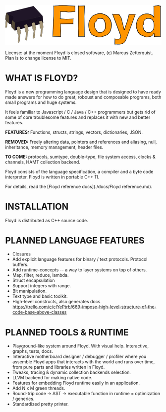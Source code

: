 ![alt text](./docs/floyd_logo.png "Floyd Logo")

License: at the moment Floyd is closed software, (c) Marcus Zetterquist. Plan is to change license to MIT.

# WHAT IS FLOYD?

Floyd is a new programming language design that is designed to have ready made answers for how to do great, roboust and composable programs, both small programs and huge systems.

It feels familiar to Javascript / C / Java / C++ programmers but gets rid of some of core troublesome features and replaces it with new and better features.

**FEATURES:** Functions, structs, strings, vectors, dictionaries, JSON.

**REMOVED:** Freely altering data, pointers and references and aliasing, null, inheritance, memory management, header files.

**TO COME:** protocols, sumtype, double-type, file system access, clocks & channels, HAMT collection backend.

Floyd consists of the language specification, a compiler and a byte code interpreter. Floyd is written in portable C++ 11.

For details, read the [Floyd reference docs](./docs/Floyd reference.md).


# INSTALLATION

Floyd is distributed as C++ source code.


# PLANNED LANGUAGE FEATURES

- Closures
- Add explicit language features for binary / text protocols. Protocol buffers.
- Add runtime-concepts -- a way to layer systems on top of others.
- Map, filter, reduce, lambda.
- Struct encapsulation
- Support integers with range.
- Bit manipulation.
- Text type and basic toolkit.
- High-level constructs, also generates docs. https://trello.com/c/cIYePtrb/669-impose-high-level-structure-of-the-code-base-above-classes

# PLANNED TOOLS & RUNTIME

- Playground-like system around Floyd. With visual help. Interactive, graphs, tests, docs.
- Interactive motherboard designer / debugger / profiler where you assemble Floyd apps that interacts with the world and runs over time, from pure parts and libraries written in Floyd.
- Tweaks, tracing & dynamic collection backends selection.
- LLVM backend for making native code.
- Features for embedding Floyd runtime easily in an application.
- Add N x M green threads.
- Round-trip code -> AST -> executable function in runtime = optimization / generics.
- Standardized pretty printer.

